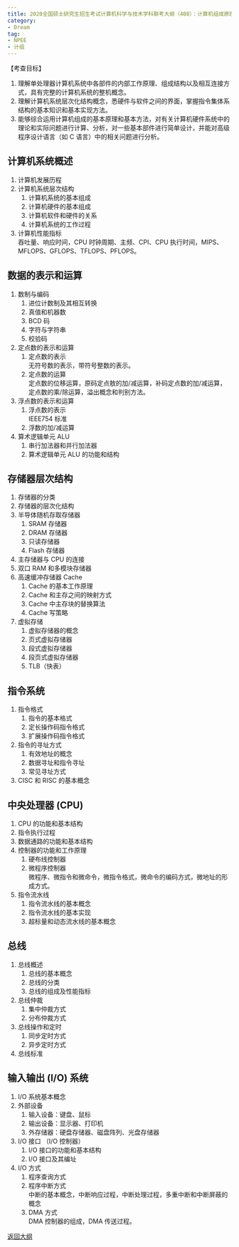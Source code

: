 ```yaml
---
title: 2020全国硕士研究生招生考试计算机科学与技术学科联考大纲（408）：计算机组成原理
category: 
- Dream
tag: 
- NPEE
- 计组
---
```

【考查目标】

1. 理解单处理器计算机系统中各部件的内部工作原理、组成结构以及相互连接方式，具有完整的计算机系统的整机概念。
2. 理解计算机系统层次化结构概念，悉硬件与软件之间的界面，掌握指令集体系结构的基本知识和基本实现方法。
3. 能够综合运用计算机组成的基本原理和基本方法，对有关计算机硬件系统中的理论和实际问题进行计算、分析，对一些基本部件进行简单设计，并能对高级程序设计语言（如 C 语言）中的相关问题进行分析。

## 计算机系统概述

1. 计算机发展历程
2. 计算机系统层次结构
   1. 计算机系统的基本组成
   2. 计算机硬件的基本组成
   3. 计算机软件和硬件的关系
   4. 计算机系统的工作过程
3. 计算机性能指标  
   吞吐量、响应时间，CPU 时钟周期、主频、CPI、CPU 执行时间，MIPS、MFLOPS、GFLOPS、TFLOPS、PFLOPS。

## 数据的表示和运算

1. 数制与编码
   1. 进位计数制及其相互转换
   2. 真值和机器数
   3. BCD 码
   4. 字符与字符串
   5. 校验码
2. 定点数的表示和运算
   1. 定点数的表示  
   无符号数的表示，带符号整数的表示。
   2. 定点数的运算  
   定点数的位移运算，原码定点敖的加/减运算，补码定点数的加/减运算，定点数的乘/除运算，溢出概念和判别方法。
3. 浮点数的表示和运算
   1. 浮点数的表示  
   IEEE754 标准
   2. 浮数的加/减运算
4. 算术逻辑单元 ALU
   1. 串行加法器和并行加法器
   2. 算术逻辑单元 ALU 的功能和结构

## 存储器层次结构

1. 存储器的分类
2. 存储器的层次化结构
3. 半导体随机存取存储器
   1. SRAM 存储器
   2. DRAM 存储器
   3. 只读存储器
   4. Flash 存储器
4. 主存储器与 CPU 的连接
5. 双口 RAM 和多模块存储器
6. 高速缓冲存储器 Cache
   1. Cache 的基本工作原理
   2. Cache 和主存之间的映射方式
   3. Cache 中主存块的替换算法
   4. Cache 写策略
7. 虚拟存储
   1. 虚拟存储器的概念
   2. 页式虚拟存储器
   3. 段式虚拟存储器
   4. 段页式虚拟存储器
   5. TLB（快表）

## 指令系统

1. 指令格式
   1. 指令的基本格式
   2. 定长操作码指令格式
   3. 扩展操作码指令格式
2. 指令的寻址方式
   1. 有效地址的概念
   2. 数据寻址和指令寻址
   3. 常见寻址方式
3. CISC 和 RISC 的基本概念

## 中央处理器 (CPU)

1. CPU 的功能和基本结构
2. 指令执行过程
3. 数据通路的功能和基本结构
4. 控制器的功能和工作原理
   1. 硬布线控制器
   2. 微程序控制器  
   微程序、微指令和微命令，微指令格式，微命令的编码方式，微地址的形成方式。
5. 指令流水线
   1. 指令流水线的基本概念
   2. 指令流水线的基本实现
   3. 超标量和动态流水线的基本概念

## 总线

1. 总线概述
   1. 总线的基本概念
   2. 总线的分类
   3. 总线的组成及性能指标
2. 总线仲裁
   1. 集中仲裁方式
   2. 分布仲裁方式
3. 总线操作和定时
   1. 同步定时方式
   2. 异步定时方式
4. 总线标准

## 输入输出 (I/O) 系统

1. I/O 系统基本概念
2. 外部设备
   1. 输入设备：键盘、鼠标
   2. 输出设备：显示器、打印机
   3. 外存储器：硬盘存储器、磁盘阵列、光盘存储器
3. I/O 接口 （I/O 控制器）
   1. I/O 接口的功能和基本结构
   2. I/O 接口及其编址
4. I/O 方式
   1. 程序查询方式
   2. 程序中断方式  
   中断的基本概念，中断响应过程，中断处理过程，多重中断和中断屏蔽的概念
   3. DMA 方式  
   DMA 控制器的组成，DMA 传送过程。

[返回大纲](https://nachtgeistw.github.io/Berksey/dream/2019/08/27/NPEE-Outline-408/)
